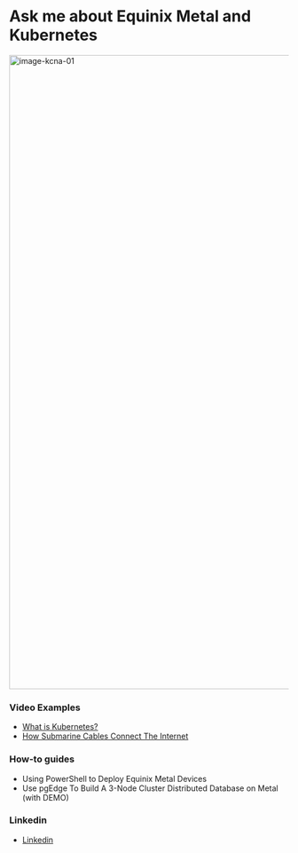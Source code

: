 # Ask me about Equinix Metal and Kubernetes


<a href="https://www.credly.com/badges/fcf5357d-d219-48d1-9bb9-3c18e70ccfcb"><img width="1143" alt="image-kcna-01" src="https://github.com/user-attachments/assets/42633b76-62ad-49b8-8e72-1bc465f77ebb"></a>

<!-- <a href="https://www.credly.com/badges/fcf5357d-d219-48d1-9bb9-3c18e70ccfcb"><img width="1143" alt="image-kcna-01" src="https://github.com/user-attachments/assets/fd2ea1fd-299f-4b16-8d78-225f6500eab4"></a> -->


### Video Examples


- [What is Kubernetes?](https://www.youtube.com/watch?v=87FJQPorviM)
- [How Submarine Cables Connect The Internet](https://www.youtube.com/watch?v=pCiFMqpHR30)


### How-to guides


- Using PowerShell to Deploy Equinix Metal Devices  
- Use pgEdge To Build A 3-Node Cluster Distributed Database on Metal (with DEMO)

### Linkedin

- [Linkedin](http://linkedin.com/in/waltribeiro/)
